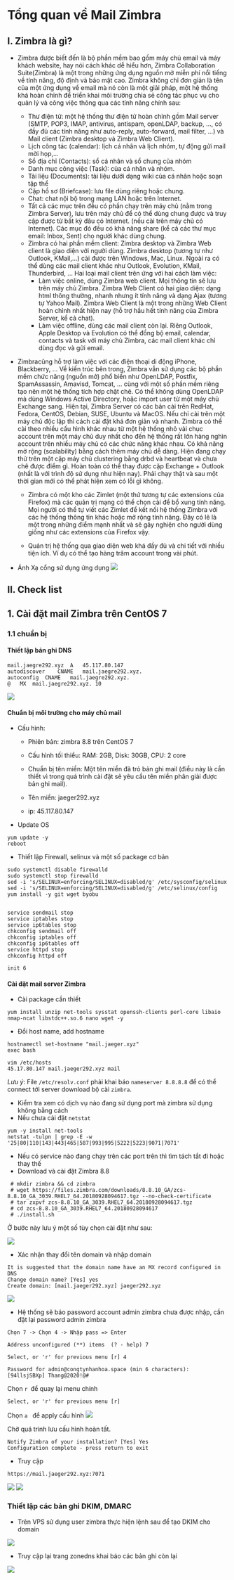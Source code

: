# Tổng quan về Mail Zimbra
## I. Zimbra là gì?
- Zimbra được biết đến là bộ phần mềm bao gồm máy chủ email và máy khách website, hay nói cách khác dễ hiểu hơn, Zimbra Collaboration Suite(Zimbra) là một trong những ứng dụng nguồn mở miễn phí nổi tiếng về tính năng, độ định và bảo mật cao. Zimbra không chỉ đơn giản là tên của một ứng dụng về email mà nó còn là một giải pháp, một hệ thống khá hoàn chỉnh để triển khai môi trường chia sẻ công tác phục vụ cho quản lý và công việc thông qua các tính năng chính sau:
  - Thư điện tử: một hệ thống thư điện tử hoàn chỉnh gồm Mail server (SMTP, POP3, IMAP, antivirus, antispam, openLDAP, backup, …, có đầy đủ các tính năng như auto-reply, auto-forward, mail filter, …) và Mail client (Zimbra desktop và Zimbra Web Client).
  - Lịch công tác (calendar): lịch cá nhân và lịch nhóm, tự động gửi mail mời họp,…
  - Sổ địa chỉ (Contacts): sổ cá nhân và sổ chung của nhóm
  - Danh mục công việc (Task): của cá nhân và nhóm.
  - Tài liệu (Documents): tài liệu dưới dạng wiki của cá nhân hoặc soạn tập thể
  - Cặp hồ sơ (Briefcase): lưu file dùng riêng hoặc chung.
  - Chat: chat nội bộ trong mạng LAN hoặc trên Internet.
  - Tất cả các mục trên đều có phần chạy trên máy chủ (nằm trong Zimbra Server), lưu trên máy chủ để có thể dùng chung được và truy cập được từ bất kỳ đâu có Internet. (nếu cài trên máy chủ có Internet). Các mục đó đều có khả năng share (kể cả các thư mục email: Inbox, Sent) cho người khác dùng chung.
  - Zimbra có hai phần mềm client: Zimbra desktop và Zimbra Web client là giao diện với người dùng. Zimbra desktop (tương tự như Outlook, KMail,…) cài được trên Windows, Mac, Linux. Ngoài ra có thể dùng các mail client khác như Outlook, Evolution, KMail, Thunderbird, … Hai loại mail client trên ứng với hai cách làm việc:
    - Làm việc online, dùng Zimbra web client. Mọi thông tin sẽ lưu trên máy chủ Zimbra. Zimbra Web Client có hai giao diện: dạng html thông thường, nhanh nhưng ít tính năng và dạng Ajax (tương tự Yahoo Mail). Zimbra Web Client là một trong những Web Client hoàn chỉnh nhất hiện nay (hỗ trợ hầu hết tính năng của Zimbra Server, kể cả chat).
    - Làm việc offline, dùng các mail client còn lại. Riêng Outlook, Apple Desktop và Evolution có thể đồng bộ email, calendar, contacts và task với máy chủ Zimbra, các mail client khác chỉ dùng đọc và gửi email.
- Zimbracũng hỗ trợ làm việc với các điện thoại di động iPhone, Blackberry, …
Về kiến trúc bên trong, Zimbra vẫn sử dụng các bộ phần mềm chức năng (nguồn mở) phổ biến như OpenLDAP, Postfix, SpamAssassin, Amavisd, Tomcat, … cùng với một số phần mềm riêng tạo nên một hệ thống tích hợp chặt chẽ. Có thể không dùng OpenLDAP mà dùng Windows Active Directory, hoặc import user từ một máy chủ Exchange sang.
Hiện tại, Zimbra Server có các bản cài trên RedHat, Fedora, CentOS, Debian, SUSE, Ubuntu và MacOS. Nếu chỉ cài trên một máy chủ độc lập thì cách cài đặt khá đơn giản và nhanh.
Zimbra có thể cài theo nhiều cấu hình khác nhau từ một hệ thống nhỏ vài chục account trên một máy chủ duy nhất cho đến hệ thống rất lớn hàng nghìn account trên nhiều máy chủ có các chức năng khác nhau. Có khả năng mở rộng (scalability) bằng cách thêm máy chủ dễ dàng.
Hiện đang chạy thử trên một cặp máy chủ clustering bằng drbd và heartbeat và chưa chê được điểm gì. Hoàn toàn có thể thay được cặp Exchange + Outlook (nhất là với trình độ sử dụng như hiện nay). Phải chạy thật và sau một thời gian mới có thể phát hiện xem có lỗi gì không.
  - Zimbra có một kho các Zimlet (một thứ tương tự các extensions của Firefox) mà các quản trị mạng có thể chọn cài để bổ xung tính năng. Mọi người có thể tự viết các Zimlet để kết nối hệ thống Zimbra với các hệ thống thông tin khác hoặc mở rộng tính năng. Đây có lẽ là một trong những điểm mạnh nhất và sẽ gây nghiện cho người dùng giống như các extensions của Firefox vậy.

  - Quản trị hệ thống qua giao diện web khá đầy đủ và chi tiết với nhiều tiện ích. Ví dụ có thể tạo hàng trăm account trong vài phút.

- Ánh Xạ cổng sử dụng ứng dụng 
  <img src="https://image.prntscr.com/image/rKwLAJA7RpO3cMqfuBUrlg.png">
  
## II. Check list
## 1. Cài đặt mail Zimbra trên CentOS 7
### 1.1 chuẩn bị
#### Thiết lập bản ghi DNS
```
mail.jaegre292.xyz	A	45.117.80.147	 
autodiscover	CNAME	mail.jaegre292.xyz.	 
autoconfig	CNAME	mail.jaegre292.xyz.	 
@	MX	mail.jaegre292.xyz.	10
```
<img src="https://image.prntscr.com/image/qEHlTGZITYSxt8yoAIzyIQ.png">

#### Chuẩn bị môi trường cho máy chủ mail
- Cấu hình:
  - Phiên bản: zimbra 8.8 trên CentOS 7

  - Cấu hình tối thiểu: RAM: 2GB, Disk: 30GB, CPU: 2 core

  - Chuẩn bị tên miền: Một tên miền đã trỏ bản ghi mail (điều này là cần thiết vì trong quá trình cài đặt sẽ yêu cầu tên miền phân giải được bản ghi mail).

  - Tên miền: jaeger292.xyz
  - ip: 45.117.80.147
- Update OS
```
yum update -y 
reboot
```
- Thiết lập Firewall, selinux và một số package cơ bản

```
sudo systemctl disable firewalld
sudo systemctl stop firewalld
sed -i 's/SELINUX=enforcing/SELINUX=disabled/g' /etc/sysconfig/selinux
sed -i 's/SELINUX=enforcing/SELINUX=disabled/g' /etc/selinux/config
yum install -y git wget byobu


service sendmail stop
service iptables stop
service ip6tables stop
chkconfig sendmail off
chkconfig iptables off
chkconfig ip6tables off
service httpd stop
chkconfig httpd off

init 6
```
#### Cài đặt mail server Zimbra
- Cài package cần thiết
```
yum install unzip net-tools sysstat openssh-clients perl-core libaio nmap-ncat libstdc++.so.6 nano wget -y 
```

- Đổi host name, add hostname
```
hostnamectl set-hostname "mail.jaeger.xyz"
exec bash

vim /etc/hosts 
45.17.80.147 mail.jaeger292.xyz mail  
```
*Lưu ý*: File `/etc/resolv.conf` phải khai báo `nameserver 8.8.8.8` để có thể connect tới server download bộ cài `zimbra`.
- Kiểm tra xem có dịch vụ nào đang sử dụng port mà zimbra sử dụng không bằng cách
- Nếu chưa cài đặt `netstat`  
```
yum -y install net-tools
netstat -tulpn | grep -E -w '25|80|110|143|443|465|587|993|995|5222|5223|9071|7071'
```
- Nếu có service nào đang chạy trên các port trên thì tìm tách tắt đi hoặc thay thế
- Download và cài đặt Zimbra 8.8

```
 # mkdir zimbra && cd zimbra
 # wget https://files.zimbra.com/downloads/8.8.10_GA/zcs-8.8.10_GA_3039.RHEL7_64.20180928094617.tgz --no-check-certificate
 # tar zxpvf zcs-8.8.10_GA_3039.RHEL7_64.20180928094617.tgz
 # cd zcs-8.8.10_GA_3039.RHEL7_64.20180928094617
 # ./install.sh
```
Ở bước này lưu ý một số tùy chọn cài đặt như sau:

<img src="https://image.prntscr.com/image/UgXWvaWaQ0yQqGppLrWGSQ.png">

   - Xác nhận thay đổi tên domain và nhập domain

```
It is suggested that the domain name have an MX record configured in DNS
Change domain name? [Yes] yes
Create domain: [mail.jaeger292.xyz] jaeger292.xyz
```

<img src="https://image.prntscr.com/image/E4iu2r_pRlOhLWTMvIB2iA.png">

- Hệ thống sẽ báo password account admin zimbra chưa được nhập, cần đặt lại password admin zimbra
```
Chọn 7 -> Chọn 4 -> Nhập pass => Enter

Address unconfigured (**) items  (? - help) 7

Select, or 'r' for previous menu [r] 4

Password for admin@congtynhanhoa.space (min 6 characters): [94llsjSBXp] Thang@2020!@#
```
Chọn `r `để quay lại menu chính
```
Select, or 'r' for previous menu [r]
```
Chọn `a ` để apply cấu hình
<img src="https://image.prntscr.com/image/9UjWkbjJQT2kNMXJQlGK4Q.png">

Chờ quá trình lưu cấu hình hoàn tất.
```
Notify Zimbra of your installation? [Yes] Yes
Configuration complete - press return to exit
```
- Truy cập
```
https://mail.jaeger292.xyz:7071
```
<img src="https://image.prntscr.com/image/Uy-UN-j1R_aM0N57yHuOSQ.png">

<img src="https://image.prntscr.com/image/xCiDXKViSdCCQZtJAbkcNQ.png">

### Thiết lập các bản ghi DKIM, DMARC
- Trên VPS sử dụng user zimbra thực hiện lệnh sau để tạo DKIM cho domain


<img src="https://image.prntscr.com/image/nvzllZjJRMacsGZ9nkb8kQ.png">

- Truy cập lại trang zonedns khai báo các bản ghi còn lại


<img src="https://image.prntscr.com/image/y63KMAEWQ9qPOXXk0ViLig.png">


